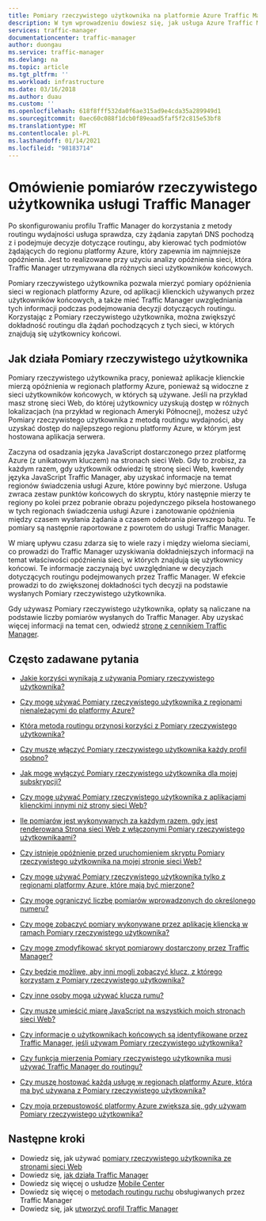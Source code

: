 ```yaml
---
title: Pomiary rzeczywistego użytkownika na platformie Azure Traffic Manager
description: W tym wprowadzeniu dowiesz się, jak usługa Azure Traffic Manager Pomiary rzeczywistego użytkownika działa.
services: traffic-manager
documentationcenter: traffic-manager
author: duongau
ms.service: traffic-manager
ms.devlang: na
ms.topic: article
ms.tgt_pltfrm: ''
ms.workload: infrastructure
ms.date: 03/16/2018
ms.author: duau
ms.custom: ''
ms.openlocfilehash: 618f8fff532da0f6ae315ad9e4cda35a289949d1
ms.sourcegitcommit: 0aec60c088f1dcb0f89eaad5faf5f2c815e53bf8
ms.translationtype: MT
ms.contentlocale: pl-PL
ms.lasthandoff: 01/14/2021
ms.locfileid: "98183714"
---
```

# <a name="traffic-manager-real-user-measurements-overview"></a>Omówienie pomiarów rzeczywistego użytkownika usługi Traffic Manager

Po skonfigurowaniu profilu Traffic Manager do korzystania z metody routingu wydajności usługa sprawdza, czy żądania zapytań DNS pochodzą z i podejmuje decyzje dotyczące routingu, aby kierować tych podmiotów żądających do regionu platformy Azure, który zapewnia im najmniejsze opóźnienia. Jest to realizowane przy użyciu analizy opóźnienia sieci, która Traffic Manager utrzymywana dla różnych sieci użytkowników końcowych.

Pomiary rzeczywistego użytkownika pozwala mierzyć pomiary opóźnienia sieci w regionach platformy Azure, od aplikacji klienckich używanych przez użytkowników końcowych, a także mieć Traffic Manager uwzględniania tych informacji podczas podejmowania decyzji dotyczących routingu. Korzystając z Pomiary rzeczywistego użytkownika, można zwiększyć dokładność routingu dla żądań pochodzących z tych sieci, w których znajdują się użytkownicy końcowi. 

## <a name="how-real-user-measurements-work"></a>Jak działa Pomiary rzeczywistego użytkownika

Pomiary rzeczywistego użytkownika pracy, ponieważ aplikacje klienckie mierzą opóźnienia w regionach platformy Azure, ponieważ są widoczne z sieci użytkowników końcowych, w których są używane. Jeśli na przykład masz stronę sieci Web, do której użytkownicy uzyskują dostęp w różnych lokalizacjach (na przykład w regionach Ameryki Północnej), możesz użyć Pomiary rzeczywistego użytkownika z metodą routingu wydajności, aby uzyskać dostęp do najlepszego regionu platformy Azure, w którym jest hostowana aplikacja serwera.

Zaczyna od osadzania języka JavaScript dostarczonego przez platformę Azure (z unikatowym kluczem) na stronach sieci Web. Gdy to zrobisz, za każdym razem, gdy użytkownik odwiedzi tę stronę sieci Web, kwerendy języka JavaScript Traffic Manager, aby uzyskać informacje na temat regionów świadczenia usługi Azure, które powinny być mierzone. Usługa zwraca zestaw punktów końcowych do skryptu, który następnie mierzy te regiony po kolei przez pobranie obrazu pojedynczego piksela hostowanego w tych regionach świadczenia usługi Azure i zanotowanie opóźnienia między czasem wysłania żądania a czasem odebrania pierwszego bajtu. Te pomiary są następnie raportowane z powrotem do usługi Traffic Manager.

W miarę upływu czasu zdarza się to wiele razy i między wieloma sieciami, co prowadzi do Traffic Manager uzyskiwania dokładniejszych informacji na temat właściwości opóźnienia sieci, w których znajdują się użytkownicy końcowi. Te informacje zaczynają być uwzględniane w decyzjach dotyczących routingu podejmowanych przez Traffic Manager. W efekcie prowadzi to do zwiększonej dokładności tych decyzji na podstawie wysłanych Pomiary rzeczywistego użytkownika.

Gdy używasz Pomiary rzeczywistego użytkownika, opłaty są naliczane na podstawie liczby pomiarów wysłanych do Traffic Manager. Aby uzyskać więcej informacji na temat cen, odwiedź [stronę z cennikiem Traffic Manager](https://azure.microsoft.com/pricing/details/traffic-manager/).

## <a name="faqs"></a>Często zadawane pytania

* [Jakie korzyści wynikają z używania Pomiary rzeczywistego użytkownika?](./traffic-manager-faqs.md#what-are-the-benefits-of-using-real-user-measurements)

* [Czy mogę używać Pomiary rzeczywistego użytkownika z regionami nienależącymi do platformy Azure?](./traffic-manager-faqs.md#can-i-use-real-user-measurements-with-non-azure-regions)

* [Która metoda routingu przynosi korzyści z Pomiary rzeczywistego użytkownika?](./traffic-manager-faqs.md#which-routing-method-benefits-from-real-user-measurements)

* [Czy muszę włączyć Pomiary rzeczywistego użytkownika każdy profil osobno?](./traffic-manager-faqs.md#do-i-need-to-enable-real-user-measurements-each-profile-separately)

* [Jak mogę wyłączyć Pomiary rzeczywistego użytkownika dla mojej subskrypcji?](./traffic-manager-faqs.md#how-do-i-turn-off-real-user-measurements-for-my-subscription)

* [Czy mogę używać Pomiary rzeczywistego użytkownika z aplikacjami klienckimi innymi niż strony sieci Web?](./traffic-manager-faqs.md#can-i-use-real-user-measurements-with-client-applications-other-than-web-pages)

* [Ile pomiarów jest wykonywanych za każdym razem, gdy jest renderowana Strona sieci Web z włączonymi Pomiary rzeczywistego użytkownikaami?](./traffic-manager-faqs.md#how-many-measurements-are-made-each-time-my-real-user-measurements-enabled-web-page-is-rendered)

* [Czy istnieje opóźnienie przed uruchomieniem skryptu Pomiary rzeczywistego użytkownika na mojej stronie sieci Web?](./traffic-manager-faqs.md#is-there-a-delay-before-real-user-measurements-script-runs-in-my-webpage)

* [Czy mogę używać Pomiary rzeczywistego użytkownika tylko z regionami platformy Azure, które mają być mierzone?](./traffic-manager-faqs.md#can-i-use-real-user-measurements-with-only-the-azure-regions-i-want-to-measure)

* [Czy mogę ograniczyć liczbę pomiarów wprowadzonych do określonego numeru?](./traffic-manager-faqs.md#can-i-limit-the-number-of-measurements-made-to-a-specific-number)

* [Czy mogę zobaczyć pomiary wykonywane przez aplikację kliencką w ramach Pomiary rzeczywistego użytkownika?](./traffic-manager-faqs.md#can-i-see-the-measurements-taken-by-my-client-application-as-part-of-real-user-measurements)

* [Czy mogę zmodyfikować skrypt pomiarowy dostarczony przez Traffic Manager?](./traffic-manager-faqs.md#can-i-modify-the-measurement-script-provided-by-traffic-manager)

* [Czy będzie możliwe, aby inni mogli zobaczyć klucz, z którego korzystam z Pomiary rzeczywistego użytkownika?](./traffic-manager-faqs.md#will-it-be-possible-for-others-to-see-the-key-i-use-with-real-user-measurements)

* [Czy inne osoby mogą używać klucza rumu?](./traffic-manager-faqs.md#can-others-abuse-my-rum-key)

* [Czy muszę umieścić miarę JavaScript na wszystkich moich stronach sieci Web?](./traffic-manager-faqs.md#do-i-need-to-put-the-measurement-javascript-in-all-my-web-pages)

* [Czy informacje o użytkownikach końcowych są identyfikowane przez Traffic Manager, jeśli używam Pomiary rzeczywistego użytkownika?](./traffic-manager-faqs.md#can-information-about-my-end-users-be-identified-by-traffic-manager-if-i-use-real-user-measurements)

* [Czy funkcja mierzenia Pomiary rzeczywistego użytkownika musi używać Traffic Manager do routingu?](./traffic-manager-faqs.md#does-the-webpage-measuring-real-user-measurements-need-to-be-using-traffic-manager-for-routing)

* [Czy muszę hostować każdą usługę w regionach platformy Azure, która ma być używana z Pomiary rzeczywistego użytkownika?](./traffic-manager-faqs.md#do-i-need-to-host-any-service-on-azure-regions-to-use-with-real-user-measurements)

* [Czy moja przepustowość platformy Azure zwiększa się, gdy używam Pomiary rzeczywistego użytkownika?](./traffic-manager-faqs.md#will-my-azure-bandwidth-usage-increase-when-i-use-real-user-measurements)

## <a name="next-steps"></a>Następne kroki
- Dowiedz się, jak używać [pomiary rzeczywistego użytkownika ze stronami sieci Web](traffic-manager-create-rum-web-pages.md)
- Dowiedz się, [jak działa Traffic Manager](traffic-manager-overview.md)
- Dowiedz się więcej o usłudze [Mobile Center](/mobile-center/)
- Dowiedz się więcej o [metodach routingu ruchu](traffic-manager-routing-methods.md) obsługiwanych przez Traffic Manager
- Dowiedz się, jak [utworzyć profil Traffic Manager](./quickstart-create-traffic-manager-profile.md)
